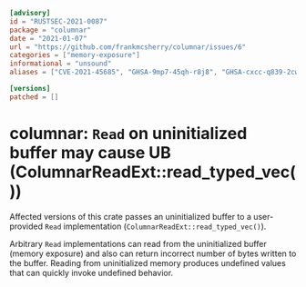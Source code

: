 ```toml
[advisory]
id = "RUSTSEC-2021-0087"
package = "columnar"
date = "2021-01-07"
url = "https://github.com/frankmcsherry/columnar/issues/6"
categories = ["memory-exposure"]
informational = "unsound"
aliases = ["CVE-2021-45685", "GHSA-9mp7-45qh-r8j8", "GHSA-cxcc-q839-2cw9"]

[versions]
patched = []
```

# columnar: `Read` on uninitialized buffer may cause UB (ColumnarReadExt::read_typed_vec())

Affected versions of this crate passes an uninitialized buffer to a user-provided `Read` implementation (`ColumnarReadExt::read_typed_vec()`).

Arbitrary `Read` implementations can read from the uninitialized buffer (memory exposure) and also can return incorrect number of bytes written to the buffer.
Reading from uninitialized memory produces undefined values that can quickly invoke undefined behavior.
